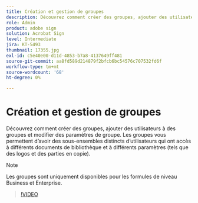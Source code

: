 ```yaml
---
title: Création et gestion de groupes
description: Découvrez comment créer des groupes, ajouter des utilisateurs à des groupes et modifier des paramètres de groupe
role: Admin
product: adobe sign
solution: Acrobat Sign
level: Intermediate
jira: KT-5493
thumbnail: 17355.jpg
exl-id: c5e40e00-d11d-4853-b7a8-4137649ff481
source-git-commit: aa8fd589d214879f2bfcb6bc54576c707532fd6f
workflow-type: tm+mt
source-wordcount: '68'
ht-degree: 0%

---
```


# Création et gestion de groupes

Découvrez comment créer des groupes, ajouter des utilisateurs à des groupes et modifier des paramètres de groupe. Les groupes vous permettent d’avoir des sous-ensembles distincts d’utilisateurs qui ont accès à différents documents de bibliothèque et à différents paramètres (tels que des logos et des parties en copie).

>[!NOTE]
>
>Les groupes sont uniquement disponibles pour les formules de niveau Business et Enterprise.

>[!VIDEO](https://video.tv.adobe.com/v/344682?quality=12&learn=on&hidetitle=true)
